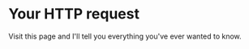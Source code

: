Your HTTP request
=================

Visit this page and I'll tell you everything you've ever wanted to know.
